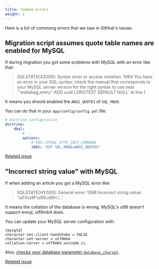```yaml
---
title: Common errors
weight: 2
---
```


Here is a list of commong errors that we saw in GitHub's issues.

## Migration script assumes quote table names are enabled for MySQL

If during migration you got some problems with MySQL with an error like that:

> SQLSTATE[42000]: Syntax error or access violation: 1064 You have an error in your SQL syntax; check the manual that corresponds to your MySQL server version for the right syntax to use near '"wallabag_entry" ADD uuid LONGTEXT DEFAULT NULL' at line 1

It means you should enabled the `ANSI_QUOTES` of `SQL_MODE`.

You can do that in your `app/config/config.yml` file:

```yaml
# Doctrine Configuration
doctrine:
    dbal:
        # ...
        options:
            # PDO::MYSQL_ATTR_INIT_COMMAND
            1002: "SET SQL_MODE=ANSI_QUOTES"
```

[Related issue](https://github.com/wallabag/wallabag/issues/3036)

## "Incorrect string value" with MySQL

If when adding an article you got a MySQL error like:

> SQLSTATE[HY000]: General error: 1366 Incorrect string value: '\xF0\x9F\x98\x89</...'

It means the collation of the database is wrong. MySQL's utf8 doesn't support emoji, utf8mb4 does.

You can update your MySQL server configuration with:

```
[mysqld]
character-set-client-handshake = FALSE
character-set-server = utf8mb4
collation-server = utf8mb4_unicode_ci
```

Also, [checks your database parameter `database_charset`](./parameters.html#database-parameters).

[Related issue](https://github.com/wallabag/wallabag/issues/2976)
